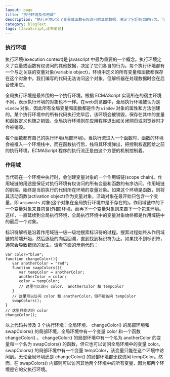 ```yaml
---
layout: page
title: "执行环境及作用域"
description: "执行环境定义了变量或函数有权访问的其他数据，决定了它们各自的行为。当代码在一个环境中执行时，会创建变量对象的一个作用域链，保证对执行环境有权访问的所有变量和函数的有序访问。"
category: blogText
tags: [JavaScript,读书笔记]
---
```


 <div class="p-section">
	<h3><i class="fa fa-star"></i> 执行环境</h3>
	<p>
		执行环境(execution context)是 javascript 中最为重要的一个概念。执行环境定义了变量或函数有权访问的其他数据，决定了它们各自的行为。每个执行环境都有一个与之关联的变量对象(variable object)，环境中定义的所有变量和函数都保存在这个对象中。我们编写的代码无法访问这个对象，但解析器在处理数据时会在后台使用它。
	</p>
	<p>
		全局执行环境是最外围的一个执行环境。根据 ECMAScript 实现所在的宿主环境不同，表示执行环境的对象也不一样。在web浏览器中，全局执行环境被认为是 <code>window</code> 对象，因此所有全局变量和函数都是作为 <code>window</code> 对象的属性和方法创建的。某个执行环境中的所有代码执行完毕后，该环境会被销毁，保存在其中的变量和函数定义也随之销毁。全局执行环境则在应用程序退出如关闭网页或浏览器时才会被销毁。
	</p>
	<p>
		每个函数都有自己的执行环境(局部环境)。当执行流进入一个函数时，函数的环境会被推入一个环境栈中，而在函数执行后，栈将其环境弹出，把控制权返回给之前的执行环境，ECMAScript 程序的执行流正是由这个方便的机制控制着。
	</p>
</div>
<div class="gap-line"></div>
<div class="p-section">
	<h3><i class="fa fa-star"></i>  作用域</h3>
	<p>
		当代码在一个环境中执行时，会创建变量对象的一个作用域链(scope chain)。作用域链的用途是保证对执行环境有权访问的所有变量和函数的有序访问。作用域链的前端，始终是当前执行的代码所在环境的变量对象。如果这个环境是函数，则将其活动函数(activation object)作为变量对象，活动对象在最开始只包含一个变量，即 <code>arguments</code> 对象(这个对象在全局执行环境中是不存在的)。作用域链中的下一个变量对象来自包含(外部)环境，而再下一个变量对象则来自下一个包含环境。这样，一直延续到全局执行环境，全局执行环境中的变量对象始终都是作用域链中的最后一个对象。
	</p>
	<p>
		标识符解析是沿着作用域链一级一级地搜索标识符的过程。搜索过程始终从作用域链的前端开始，然后逐级的向后回溯，直到找到标识符为止。如果找不到标识符，通常会导致错误的发生。请看下面的示例代码：</p>
<pre><code class="javascript">var color="blue";
function changeColor(){
   var anotherColor = "red";
   function swapColors(){
      var tempColor = anotherColor;
      anotherColor = color;
      color = tempColor;
      // 这里可以访问 color、 anotherColor 和 tempColor
   }
   // 这里可以访问 color 和 anotherColor，但不能访问 tempColor
   swapColors();
}
// 这里只能访问 color
changeColor();
</code></pre>
	<p>
		以上代码共涉及 3 个执行环境：全局环境、 changeColor() 的局部环境和 swapColors() 的局部环境。全局环境中有一个变量 color 和一个函数 changeColor() 。 changeColor() 的局部环境中有一个名为 anotherColor 的变量和一个名为 swapColors() 的函数，但它也可以访问全局环境中的变量 color。 swapColors() 的局部环境中有一个变量 tempColor，该变量只能在这个环境中访问到。无论全局环境还是 changeColor() 的局部环境都无权访问 tempColor。然而，在 swapColors() 内部则可以访问其他两个环境中的所有变量，因为那两个环境是它的父执行环境。
	</p>
</div>